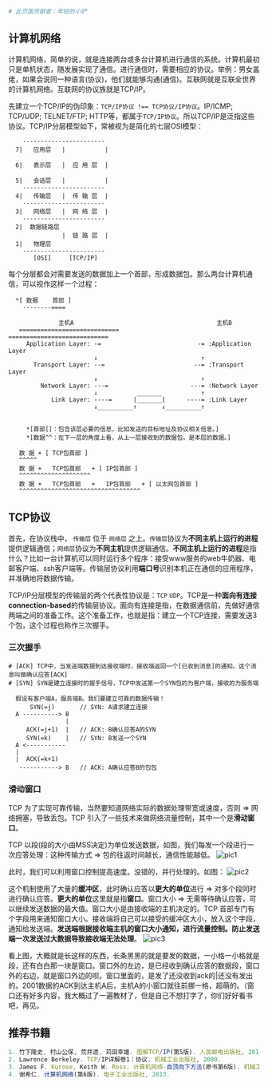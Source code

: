 ```bash
# 此页面贡献者：年轻的小铲
```
## 计算机网络
计算机网络，简单的说，就是连接两台或多台计算机进行通信的系统。计算机最初只是单机状态，随发展实现了通信。进行通信时，需要相应的协议。举例：男女盖佬，如果会说同一种语言(协议)，他们就能够沟通(通信)。互联网就是互联全世界的计算机网络。互联网的协议族就是TCP/IP。

先建立一个TCP/IP的伪印象：`TCP/IP协议 !== TCP协议/IP协议`。IP/ICMP; TCP/UDP; TELNET/FTP; HTTP等，都属于`TCP/IP协议`。所以TCP/IP是泛指这些协议。TCP/IP分层模型如下，常被视为是简化的七层OSI模型：
```
    -----------------------
  7|   应用层   |           |

  6|   表示层   |  应 用 层  |

  5|   会话层   |           |
    -----------------------
  4|   传输层   |  传 输 层  |
    -----------------------
  3|   网络层   |  网 络 层  |
    -----------------------
  2|  数据链路层 
               |  链 路 层  |
  1|   物理层
    -----------------------
       [OSI]     [TCP/IP]
```

每个分层都会对需要发送的数据加上一个首部，形成数据包。那么两台计算机通信，可以视作这样一个过程：
```
  *[ 数据    首部 ]
    --------====

              主机A                                        主机B
   ============================                ============================
     Application Layer: -=                           -= :Application Layer
                        ↓                             ↑
       Transport Layer: --=                         --= :Transport Layer
                        ↓                             ↑
         Network Layer: ---=                       ---= :Network Layer
                        ↓           _______           ↑
            Link Layer: ----=      |_______|      ----= :Link Layer
                        ↓__________↑       ↓__________↑

    
     *[首部[]：包含该层必要的信息，比如发送的目标地址及协议相关信息。]
     *[数据^^：在下一层的角度上看，从上一层接收到的数据包，是本层的数据。]

   数 据 + [ TCP包首部 ]
   ^^^^^  
   数 据 +   TCP包首部   + [ IP包首部 ]
   ^^^^^^^^^^^^^^^^^^^^
   数 据 +   TCP包首部   +   IP包首部   + [ 以太网包首部 ]
   ^^^^^^^^^^^^^^^^^^^^^^^^^^^^^^^^^^
```

## TCP协议
首先，在协议栈中， `传输层` 位于 `网络层` 之上。`传输层`协议为**不同主机上运行的进程**提供逻辑通信；`网络层`协议为**不同主机**提供逻辑通信。**不同主机上运行的进程**是指什么？比如一台计算机可以同时运行多个程序：接受www服务的web牛奶器、电邮客户端、ssh客户端等。传输层协议利用**端口号**识别本机正在通信的应用程序，并准确地将数据传输。

TCP/IP分层模型的传输层的两个代表性协议是：`TCP` `UDP`。TCP是一种**面向有连接 connection-based**的传输层协议。面向有连接是指，在数据通信前，先做好通信两端之间的准备工作。这个准备工作，也就是指：建立一个TCP连接，需要发送3个包，这个过程也称作三次握手。

### 三次握手
```
# [ACK] TCP中，当发送端数据到达接收端时，接收端返回一个[已收到消息]的通知。这个消息叫做确认应答[ACK]
# [SYN] SYN是建立连接时的握手信号，TCP中发送第一个SYN包的为客户端，接收的为服务端

  假设有客户端A，服务端B。我们要建立可靠的数据传输！
      SYN(=j)       // SYN: A请求建立连接
  A ----------> B
                |
     ACK(=j+1)  |   // ACK: B确认应答A的SYN
     SYN(=k)    |   // SYN: B发送一个SYN
  A <-----------
  |
  |  ACK(=k+1)
   -----------> B   // ACK: A确认应答B的包包
```

### 滑动窗口
TCP 为了实现可靠传输，当然要知道网络实际的数据处理带宽或速度，否则 => 网络拥塞，导致丢包。TCP 引入了一些技术来做网络流量控制，其中一个是**滑动窗口**。

TCP 以段(段的大小由MSS决定)为单位发送数据，如图，我们每发一个段进行一次应答处理：这种传输方式 => 包的往返时间越长，通信性能越低。
![pic1](http://wx1.sinaimg.cn/mw690/6735723dgy1ffswiewu9aj20ba09caam.jpg)

此时，我们可以利用窗口控制提高速度。没错的，并行处理的。如图：
![pic2](http://wx2.sinaimg.cn/mw690/6735723dgy1ffswig339gj20au06wdh7.jpg)

这个机制使用了大量的**缓冲区**，此时确认应答以**更大的单位**进行 => 对多个段同时进行确认应答。**更大的单位**这里就是指**窗口**。窗口大小 => 无需等待确认应答，可以继续发送数据的最大值。窗口大小是由接收端的主机决定的。TCP 首部专门有个字段用来通知窗口大小。接收端将自己可以接受的缓冲区大小，放入这个字段，通知给发送端。**发送端根据接收端主机的窗口大小通知，进行流量控制。防止发送端一次发送过大数据导致接收端无法处理**。
![pic3](http://wx3.sinaimg.cn/mw690/6735723dgy1ffvmtj4hebj20ic0c4n1o.jpg)

看上图，大概就是长这样的东西，长条黑黑的就是要发的数据，一小格一小格就是段，还有白白那一块是窗口。窗口外的左边，是已经收到确认应答的数据段，窗口外的右边，就是窗口外边的呗。窗口里面的，是发了还没收到ack的|还没有发出的。2001数据的ACK到达主机A后，主机A的小窗口就往前挪一格，超萌的。（窗口还有好多内容，我大概过了一遍教材了，但是自己不想打字了，你们好好看书吧，再见。

## 推荐书籍
  ```javascript
  1. 竹下隆史, 村山公保, 荒井透, 苅田幸雄. 图解TCP/IP(第5版). 人民邮电出版社, 2013.
  2. Lawrence Berkeley. TCP/IP详解卷1：协议. 机械工业出版社, 2000.
  3. James F. Kurose, Keith W. Ross. 计算机网络-自顶向下方法(原书第6版). 机械工业出版社, 2014.
  4. 谢希仁. 计算机网络(第6版). 电子工业出版社, 2013.
  ```
